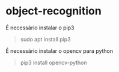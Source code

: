 # object-recognition

É necessário instalar o pip3
> sudo apt install pip3

É necessário instalar o opencv para python
> pip3 install opencv-python
